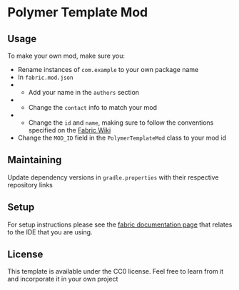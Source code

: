 # Polymer Template Mod

## Usage

To make your own mod, make sure you:
- Rename instances of `com.example` to your own package name
- In `fabric.mod.json`
- - Add your name in the `authors` section
- - Change the `contact` info to match your mod
- - Change the `id` and `name`, making sure to follow the conventions specified on the [Fabric Wiki](https://wiki.fabricmc.net/documentation:fabric_mod_json)
- Change the `MOD_ID` field in the `PolymerTemplateMod` class to your mod id

## Maintaining

Update dependency versions in `gradle.properties` with their respective repository links

## Setup

For setup instructions please see the [fabric documentation page](https://docs.fabricmc.net/develop/getting-started/setting-up-a-development-environment) that relates to the IDE that you are using.

## License

This template is available under the CC0 license. Feel free to learn from it and incorporate it in your own project